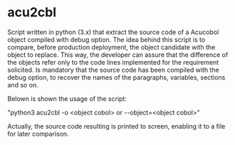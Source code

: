 # acu2cbl

Script written in python (3.x) that extract the source code of a Acucobol object compiled with debug option.
The idea behind this script is to compare, before production deployment, the object candidate with the object to replace. This way,
the developer can assure that the difference of the objects refer only to the code lines implemented for the requirement solicited.
Is mandatory that the source code has been compiled with the debug option, to recover the names of the paragraphs, variables,
sections and so on.

Belown is shown the usage of the script:

  "python3 acu2cbl -o &lt;object cobol&gt; or --object=&lt;object cobol&gt;"

Actually, the source code resulting is printed to screen, enabling it to a file for later comparison.
